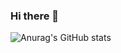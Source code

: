 ### Hi there 👋
![Anurag's GitHub stats](https://github-readme-stats.vercel.app/api?username=Arquimidio&show_icons=true)

